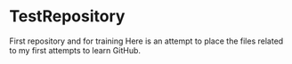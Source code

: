# TestRepository
First repository and for training
Here is an attempt to place the files related to my first attempts to learn GitHub.
